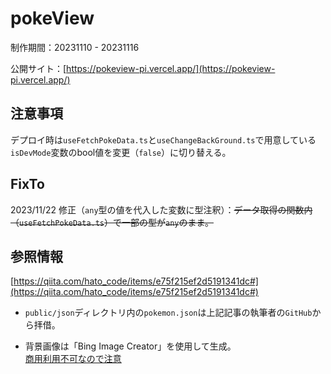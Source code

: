 # pokeView
制作期間：20231110 - 20231116

公開サイト：[https://pokeview-pi.vercel.app/](https://pokeview-pi.vercel.app/)

## 注意事項
デプロイ時は`useFetchPokeData.ts`と`useChangeBackGround.ts`で用意している`isDevMode`変数のbool値を変更（`false`）に切り替える。

## FixTo
2023/11/22 修正（`any`型の値を代入した変数に型注釈）：~~データ取得の関数内（`useFetchPokeData.ts`）で一部の型が`any`のまま。~~

## 参照情報
[https://qiita.com/hato_code/items/e75f215ef2d5191341dc#](https://qiita.com/hato_code/items/e75f215ef2d5191341dc#)
- `public/json`ディレクトリ内の`pokemon.json`は上記記事の執筆者の`GitHub`から拝借。

- 背景画像は「Bing Image Creator」を使用して生成。<br />
[商用利用不可なので注意](https://forest.watch.impress.co.jp/docs/serial/yajiuma/1543573.html)